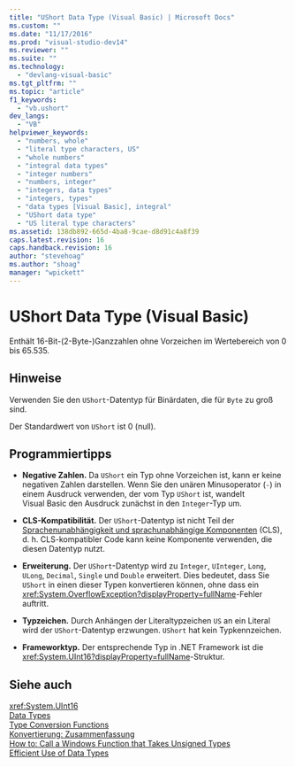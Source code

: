 ```yaml
---
title: "UShort Data Type (Visual Basic) | Microsoft Docs"
ms.custom: ""
ms.date: "11/17/2016"
ms.prod: "visual-studio-dev14"
ms.reviewer: ""
ms.suite: ""
ms.technology: 
  - "devlang-visual-basic"
ms.tgt_pltfrm: ""
ms.topic: "article"
f1_keywords: 
  - "vb.ushort"
dev_langs: 
  - "VB"
helpviewer_keywords: 
  - "numbers, whole"
  - "literal type characters, US"
  - "whole numbers"
  - "integral data types"
  - "integer numbers"
  - "numbers, integer"
  - "integers, data types"
  - "integers, types"
  - "data types [Visual Basic], integral"
  - "UShort data type"
  - "US literal type characters"
ms.assetid: 138db892-665d-4ba8-9cae-d8d91c4a8f39
caps.latest.revision: 16
caps.handback.revision: 16
author: "stevehoag"
ms.author: "shoag"
manager: "wpickett"
---
```

# UShort Data Type (Visual Basic)
Enthält 16\-Bit\-\(2\-Byte\-\)Ganzzahlen ohne Vorzeichen im Wertebereich von 0 bis 65.535.  
  
## Hinweise  
 Verwenden Sie den `UShort`\-Datentyp für Binärdaten, die für `Byte` zu groß sind.  
  
 Der Standardwert von `UShort` ist 0 \(null\).  
  
## Programmiertipps  
  
-   **Negative Zahlen.** Da `UShort` ein Typ ohne Vorzeichen ist, kann er keine negativen Zahlen darstellen.  Wenn Sie den unären Minusoperator \(`-`\) in einem Ausdruck verwenden, der vom Typ `UShort` ist, wandelt Visual Basic den Ausdruck zunächst in den `Integer`\-Typ um.  
  
-   **CLS\-Kompatibilität.** Der `UShort`\-Datentyp ist nicht Teil der [Sprachenunabhängigkeit und sprachunabhängige Komponenten](../Topic/Language%20Independence%20and%20Language-Independent%20Components.md) \(CLS\), d. h. CLS\-kompatibler Code kann keine Komponente verwenden, die diesen Datentyp nutzt.  
  
-   **Erweiterung.** Der `UShort`\-Datentyp wird zu `Integer`, `UInteger`, `Long`, `ULong`, `Decimal`, `Single` und `Double` erweitert.  Dies bedeutet, dass Sie `UShort` in einen dieser Typen konvertieren können, ohne dass ein <xref:System.OverflowException?displayProperty=fullName>\-Fehler auftritt.  
  
-   **Typzeichen.** Durch Anhängen der Literaltypzeichen `US` an ein Literal wird der `UShort`\-Datentyp erzwungen.  `UShort` hat kein Typkennzeichen.  
  
-   **Frameworktyp.** Der entsprechende Typ in .NET Framework ist die <xref:System.UInt16?displayProperty=fullName>\-Struktur.  
  
## Siehe auch  
 <xref:System.UInt16>   
 [Data Types](../../../visual-basic/language-reference/data-types/data-type-summary.md)   
 [Type Conversion Functions](../../../visual-basic/language-reference/functions/type-conversion-functions.md)   
 [Konvertierung: Zusammenfassung](../../../visual-basic/language-reference/keywords/conversion-summary.md)   
 [How to: Call a Windows Function that Takes Unsigned Types](../../../visual-basic/programming-guide/com-interop/how-to-call-a-windows-function-that-takes-unsigned-types.md)   
 [Efficient Use of Data Types](../../../visual-basic/programming-guide/language-features/data-types/efficient-use-of-data-types.md)